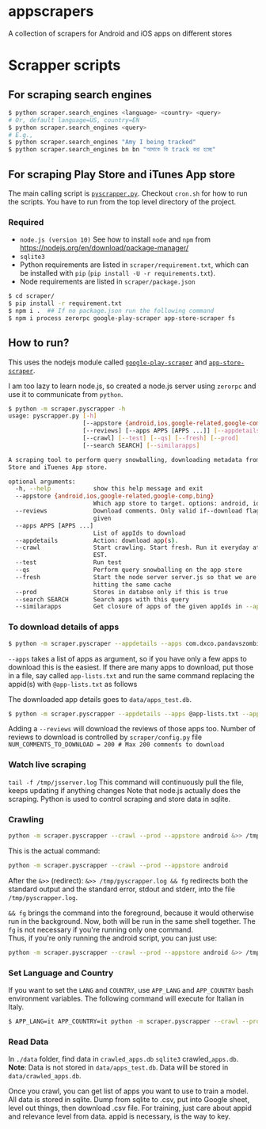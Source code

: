 # appscrapers
A collection of scrapers for Android and iOS apps on different stores

# Scrapper scripts 
## For scraping search engines
```bash
$ python scraper.search_engines <language> <country> <query>
# Or, default language=US, country=EN
$ python scraper.search_engines <query>
# E.g.,
$ python scraper.search_engines "Amy I being tracked"
$ python scraper.search_engines bn bn "আমাকে কি track করা হচ্ছে"
```

<!---
```python
if __name__ == "__main__":
    import sys
    if len(sys.argv)>3:
        HL = sys.argv[1]
        CR = sys.argv[2]
        q = sys.argv[3]
        print(google_suggest(q))
    elif len(sys.argv) == 1:
        q = sys.argv[1]
        print(google_suggest(q))
    else:
        print("""
$ python scraper.search_engines <language> <country> <query>
# Or, default language=US, country=EN
$ python scraper.search_engines <query>
# E.g.,
$ python scraper.search_engines "Amy I being tracked"
$ python scraper.search_engines bn bn "আমাকে কি track করা হচ্ছে"
""")
```    
-->


## For scraping Play Store and iTunes App store

The main calling script is [`pyscrapper.py`](pyscrapper.py).
Checkout `cron.sh` for how to run the scripts. You have to run from 
the top level directory of the project. 

### Required
* `node.js (version 10)` See how to install `node` and `npm` from https://nodejs.org/en/download/package-manager/
* `sqlite3`
* Python requirements are listed in `scraper/requirement.txt`, which can be installed
  with `pip` (`pip install -U -r requirements.txt`).
* Node requirements are listed in `scraper/package.json`

```bash
$ cd scraper/
$ pip install -r requirement.txt
$ npm i .  ## If no package.json run the following command
$ npm i process zerorpc google-play-scraper app-store-scraper fs
```


## How to run?  ##

This uses the nodejs module called
[`google-play-scraper`](https://github.com/facundoolano/google-play-scraper) and
[`app-store-scraper`](https://github.com/facundoolano/app-store-scraper).

I am too lazy to learn node.js, so created a node.js server using `zerorpc` and
use it to communicate from `python`.


```bash
$ python -m scraper.pyscrapper -h
usage: pyscrapper.py [-h]
                     [--appstore {android,ios,google-related,google-comp,bing}]
                     [--reviews] [--apps APPS [APPS ...]] [--appdetails]
                     [--crawl] [--test] [--qs] [--fresh] [--prod]
                     [--search SEARCH] [--similarapps]

A scraping tool to perform query snowballing, downloading metadata from Play
Store and iTuenes App store.

optional arguments:
  -h, --help            show this help message and exit
  --appstore {android,ios,google-related,google-comp,bing}
                        Which app store to target. options: android, ios
  --reviews             Download comments. Only valid if--download flag is
                        given
  --apps APPS [APPS ...]
                        List of appIds to download
  --appdetails          Action: download app(s).
  --crawl               Start crawling. Start fresh. Run it everyday at 10am
                        EST.
  --test                Run test
  --qs                  Perform query snowballing on the app store
  --fresh               Start the node server server.js so that we are not
                        hitting the same cache
  --prod                Stores in databse only if this is true
  --search SEARCH       Search apps with this query
  --similarapps         Get closure of apps of the given appIds in --apps
```

### To download details of apps
```bash
$ python -m scraper.pyscraper --appdetails --apps com.dxco.pandavszombies --appstore android [--fresh]
```

`--apps` takes a list of apps as argument, so if you have only a few apps to download this is the easiest. If there are
many apps to download, put those in a file, say called `app-lists.txt` and run the same command replacing the appid(s) with
`@app-lists.txt` as follows

The downloaded app details goes to `data/apps_test.db`. 

```bash
$ python -m scraper.pyscrapper --appdetails --apps @app-lists.txt --appstore android [--fresh]
```

Adding a `--reviews` will download the reviews of those apps too. Number of reviews to download is controlled by `scraper/config.py` file 
`NUM_COMMENTS_TO_DOWNLOAD = 200 # Max 200 comments to download`



### Watch live scraping ###
`tail -f /tmp/jsserver.log` 
This command will continuously pull the file, keeps updating if anything changes
Note that node.js actually does the scraping. Python is used to control scraping and store data in sqlite.

### Crawling ###

```bash
python -m scraper.pyscrapper --crawl --prod --appstore android &>> /tmp/pyscrapper.log && fg
```

This is the actual command:
```bash
python -m scraper.pyscrapper --crawl --prod --appstore android 
```

After the `&>>` (redirect):
	`&>> /tmp/pyscrapper.log && fg`
redirects both the standard output and the standard error, stdout and stderr, into the file `/tmp/pyscrapper.log`. 

`&& fg` brings the command into the foreground, because it would otherwise run in the background. 
Now, both will be run in the same shell together.
The `fg` is not necessary if you're running only one command.  
Thus, if you're only running the android script, you can just use:
```bash
python -m scraper.pyscrapper --crawl --prod --appstore android &>> /tmp/pyscrapper.log &
```
### Set Language and Country ###

If you want to set the `LANG` and `COUNTRY`, use `APP_LANG` and `APP_COUNTRY` bash environment 
variables. The following command will execute for Italian in Italy. 

```bash
$ APP_LANG=it APP_COUNTRY=it python -m scraper.pyscrapper --crawl --prod --appstore android &>> /tmp/pyscrapper.log &
```



### Read Data ###
In `./data` folder, find data in `crawled_apps.db` `sqlite3`
crawled_`apps.db`. **Note**: Data is not stored in `data/apps_test.db`. Data
will be stored in `data/crawled_apps.db`. 

Once you crawl, you can get list of apps you want to use to train a model. 
All data is stored in sqlite. 
Dump from sqlite to .csv, put into Google sheet, level out things, then download .csv file. 
For training, just care about appid and relevance level from data. appid is necessary, is the way to key.






